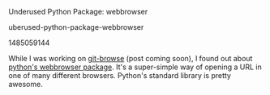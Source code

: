 Underused Python Package: webbrowser

uberused-python-package-webbrowser

1485059144

While I was working on [git-browse](https://github.com/albertyw/git-browse)
(post coming soon), I found out about [python's webbrowser package](https://docs.python.org/3/library/webbrowser.html).
It's a super-simple way of opening a URL in one of many different browsers.
Python's standard library is pretty awesome.
